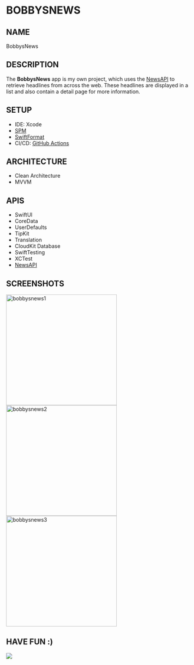 # BOBBYSNEWS

## NAME
BobbysNews

## DESCRIPTION
The **BobbysNews** app is my own project, which uses the [NewsAPI](https://newsapi.org) to retrieve headlines from across the web. These headlines are displayed in a list and also contain a detail page for more information.

## SETUP
- IDE: Xcode
- [SPM](https://github.com/swiftlang/swift-package-manager)
- [SwiftFormat](https://github.com/nicklockwood/SwiftFormat)
- CI/CD: [GitHub Actions](https://docs.github.com/en/actions)

## ARCHITECTURE
- Clean Architecture
- MVVM

## APIS
- SwiftUI
- CoreData
- UserDefaults
- TipKit
- Translation
- CloudKit Database
- SwiftTesting
- XCTest
- [NewsAPI](https://newsapi.org)

## SCREENSHOTS
<img width="300" alt="bobbysnews1" src="https://github.com/user-attachments/assets/4016dca9-ad0f-41a6-8ec0-541ebec9aee8">
<img width="300" alt="bobbysnews2" src="https://github.com/user-attachments/assets/b34a0ed1-c0ff-4ffd-8c3d-d02a63066516">
<img width="300" alt="bobbysnews3" src="https://github.com/user-attachments/assets/ef51631c-c11b-4bce-a4d1-0715acde671a">

## HAVE FUN :)
<img src="https://media3.giphy.com/media/v1.Y2lkPTc5MGI3NjExdDI3emQxaHl0bm5uZmNsaXRtNzNjcDRvN2s3OXV4NmFxMnR3d2didyZlcD12MV9pbnRlcm5hbF9naWZfYnlfaWQmY3Q9Zw/Ws6T5PN7wHv3cY8xy8/giphy.gif"/>
